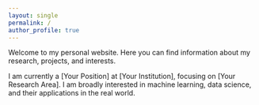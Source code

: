 ```yaml
---
layout: single
permalink: /
author_profile: true
---
```


Welcome to my personal website. Here you can find information about my research, projects, and interests.

I am currently a [Your Position] at [Your Institution], focusing on [Your Research Area]. I am broadly interested in machine learning, data science, and their applications in the real world.